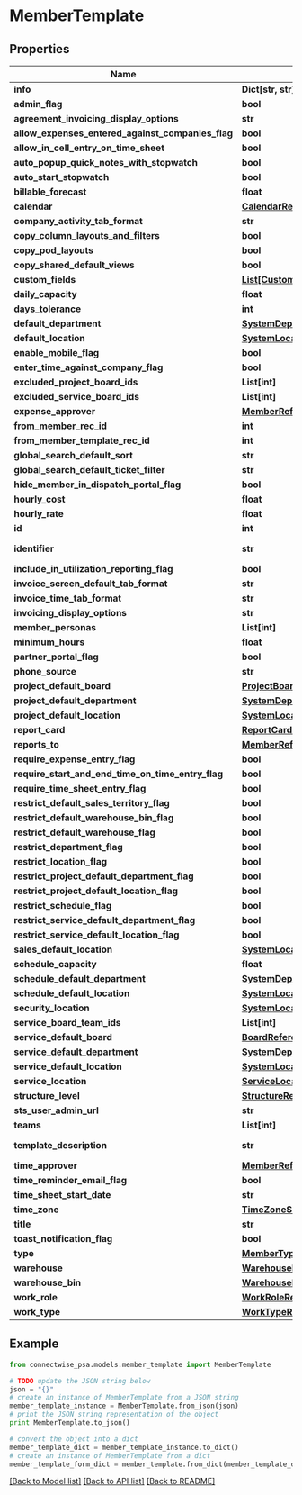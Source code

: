 # MemberTemplate


## Properties
Name | Type | Description | Notes
------------ | ------------- | ------------- | -------------
**info** | **Dict[str, str]** |  | [optional] 
**admin_flag** | **bool** |  | [optional] 
**agreement_invoicing_display_options** | **str** |  | [optional] 
**allow_expenses_entered_against_companies_flag** | **bool** |  | [optional] 
**allow_in_cell_entry_on_time_sheet** | **bool** |  | [optional] 
**auto_popup_quick_notes_with_stopwatch** | **bool** |  | [optional] 
**auto_start_stopwatch** | **bool** |  | [optional] 
**billable_forecast** | **float** |  | [optional] 
**calendar** | [**CalendarReference**](CalendarReference.md) |  | [optional] 
**company_activity_tab_format** | **str** |  | [optional] 
**copy_column_layouts_and_filters** | **bool** |  | [optional] 
**copy_pod_layouts** | **bool** |  | [optional] 
**copy_shared_default_views** | **bool** |  | [optional] 
**custom_fields** | [**List[CustomFieldValue]**](CustomFieldValue.md) |  | [optional] 
**daily_capacity** | **float** |  | [optional] 
**days_tolerance** | **int** |  | [optional] 
**default_department** | [**SystemDepartmentReference**](SystemDepartmentReference.md) |  | [optional] 
**default_location** | [**SystemLocationReference**](SystemLocationReference.md) |  | [optional] 
**enable_mobile_flag** | **bool** |  | [optional] 
**enter_time_against_company_flag** | **bool** |  | [optional] 
**excluded_project_board_ids** | **List[int]** |  | [optional] 
**excluded_service_board_ids** | **List[int]** |  | [optional] 
**expense_approver** | [**MemberReference**](MemberReference.md) |  | [optional] 
**from_member_rec_id** | **int** |  | [optional] 
**from_member_template_rec_id** | **int** |  | [optional] 
**global_search_default_sort** | **str** |  | [optional] 
**global_search_default_ticket_filter** | **str** |  | [optional] 
**hide_member_in_dispatch_portal_flag** | **bool** |  | [optional] 
**hourly_cost** | **float** |  | [optional] 
**hourly_rate** | **float** |  | [optional] 
**id** | **int** |  | [optional] 
**identifier** | **str** |  Max length: 50; | 
**include_in_utilization_reporting_flag** | **bool** |  | [optional] 
**invoice_screen_default_tab_format** | **str** |  | [optional] 
**invoice_time_tab_format** | **str** |  | [optional] 
**invoicing_display_options** | **str** |  | [optional] 
**member_personas** | **List[int]** |  | [optional] 
**minimum_hours** | **float** |  | [optional] 
**partner_portal_flag** | **bool** |  | [optional] 
**phone_source** | **str** |  | [optional] 
**project_default_board** | [**ProjectBoardReference**](ProjectBoardReference.md) |  | [optional] 
**project_default_department** | [**SystemDepartmentReference**](SystemDepartmentReference.md) |  | [optional] 
**project_default_location** | [**SystemLocationReference**](SystemLocationReference.md) |  | [optional] 
**report_card** | [**ReportCardReference**](ReportCardReference.md) |  | [optional] 
**reports_to** | [**MemberReference**](MemberReference.md) |  | [optional] 
**require_expense_entry_flag** | **bool** |  | [optional] 
**require_start_and_end_time_on_time_entry_flag** | **bool** |  | [optional] 
**require_time_sheet_entry_flag** | **bool** |  | [optional] 
**restrict_default_sales_territory_flag** | **bool** |  | [optional] 
**restrict_default_warehouse_bin_flag** | **bool** |  | [optional] 
**restrict_default_warehouse_flag** | **bool** |  | [optional] 
**restrict_department_flag** | **bool** |  | [optional] 
**restrict_location_flag** | **bool** |  | [optional] 
**restrict_project_default_department_flag** | **bool** |  | [optional] 
**restrict_project_default_location_flag** | **bool** |  | [optional] 
**restrict_schedule_flag** | **bool** |  | [optional] 
**restrict_service_default_department_flag** | **bool** |  | [optional] 
**restrict_service_default_location_flag** | **bool** |  | [optional] 
**sales_default_location** | [**SystemLocationReference**](SystemLocationReference.md) |  | [optional] 
**schedule_capacity** | **float** |  | [optional] 
**schedule_default_department** | [**SystemDepartmentReference**](SystemDepartmentReference.md) |  | [optional] 
**schedule_default_location** | [**SystemLocationReference**](SystemLocationReference.md) |  | [optional] 
**security_location** | [**SystemLocationReference**](SystemLocationReference.md) |  | [optional] 
**service_board_team_ids** | **List[int]** |  | [optional] 
**service_default_board** | [**BoardReference**](BoardReference.md) |  | [optional] 
**service_default_department** | [**SystemDepartmentReference**](SystemDepartmentReference.md) |  | [optional] 
**service_default_location** | [**SystemLocationReference**](SystemLocationReference.md) |  | [optional] 
**service_location** | [**ServiceLocationReference**](ServiceLocationReference.md) |  | [optional] 
**structure_level** | [**StructureReference**](StructureReference.md) |  | [optional] 
**sts_user_admin_url** | **str** |  | [optional] 
**teams** | **List[int]** |  | [optional] 
**template_description** | **str** |  Max length: 1024; | [optional] 
**time_approver** | [**MemberReference**](MemberReference.md) |  | [optional] 
**time_reminder_email_flag** | **bool** |  | [optional] 
**time_sheet_start_date** | **str** |  | [optional] 
**time_zone** | [**TimeZoneSetupReference**](TimeZoneSetupReference.md) |  | [optional] 
**title** | **str** |  | [optional] 
**toast_notification_flag** | **bool** |  | [optional] 
**type** | [**MemberTypeReference**](MemberTypeReference.md) |  | [optional] 
**warehouse** | [**WarehouseReference**](WarehouseReference.md) |  | [optional] 
**warehouse_bin** | [**WarehouseBinReference**](WarehouseBinReference.md) |  | [optional] 
**work_role** | [**WorkRoleReference**](WorkRoleReference.md) |  | [optional] 
**work_type** | [**WorkTypeReference**](WorkTypeReference.md) |  | [optional] 

## Example

```python
from connectwise_psa.models.member_template import MemberTemplate

# TODO update the JSON string below
json = "{}"
# create an instance of MemberTemplate from a JSON string
member_template_instance = MemberTemplate.from_json(json)
# print the JSON string representation of the object
print MemberTemplate.to_json()

# convert the object into a dict
member_template_dict = member_template_instance.to_dict()
# create an instance of MemberTemplate from a dict
member_template_form_dict = member_template.from_dict(member_template_dict)
```
[[Back to Model list]](../README.md#documentation-for-models) [[Back to API list]](../README.md#documentation-for-api-endpoints) [[Back to README]](../README.md)


